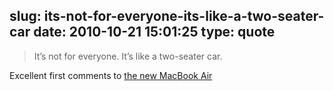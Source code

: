 slug: its-not-for-everyone-its-like-a-two-seater-car
date: 2010-10-21 15:01:25
type: quote
---

> It’s not for everyone. It’s like a two-seater car.

Excellent first comments to [the new MacBook Air](http://www.marco.org/1361316116)

